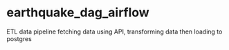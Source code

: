 # earthquake_dag_airflow
ETL data pipeline fetching data using API, transforming data then loading to postgres
